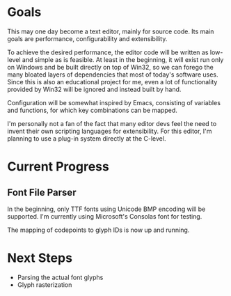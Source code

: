 # Goals
This may one day become a text editor, mainly for source code. Its main goals are performance, configurability and extensibility.

To achieve the desired performance, the editor code will be written as low-level and simple as is feasible. At least in the beginning, it will exist run only on Windows and be built directly on top of Win32, so we can forego the many bloated layers of dependencies that most of today's software uses. Since this is also an educational project for me, even a lot of functionality provided by Win32 will be ignored and instead built by hand.

Configuration will be somewhat inspired by Emacs, consisting of variables and functions, for which key combinations can be mapped.

I'm personally not a fan of the fact that many editor devs feel the need to invent their own scripting languages for extensibility. For this editor, I'm planning to use a plug-in system directly at the C-level.

# Current Progress
## Font File Parser
In the beginning, only TTF fonts using Unicode BMP encoding will be supported. I'm currently using Microsoft's Consolas font for testing.

The mapping of codepoints to glyph IDs is now up and running.

# Next Steps
- Parsing the actual font glyphs
- Glyph rasterization